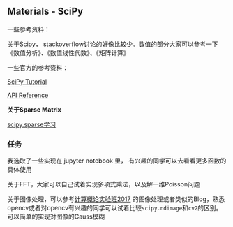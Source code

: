 ## Materials - SciPy

一些参考资料：

关于Scipy， stackoverflow讨论的好像比较少。数值的部分大家可以参考一下《数值分析》、《数值线性代数》、《矩阵计算》

一些官方的参考资料：

[SciPy Tutorial](https://docs.scipy.org/doc/scipy/reference/tutorial/index.html)

[API Reference](http://scipy.github.io/devdocs/)

**关于Sparse Matrix**

[scipy.sparse学习](http://blog.csdn.net/kancy110/article/details/73930106)

### 任务

我选取了一些实现在 jupyter notebook 里， 有兴趣的同学可以去看看更多函数的具体使用

关于FFT，大家可以自己试着实现多项式乘法，以及解一维Poisson问题

关于图像处理，可以参考[计算概论实验班2017](http://162.105.86.206/) 的图像处理或者类似的Blog，熟悉opencv或者对opencv有兴趣的同学可以试着比较`scipy.ndimage`和`cv2`的区别。可以简单的实现对图像的Gauss模糊

